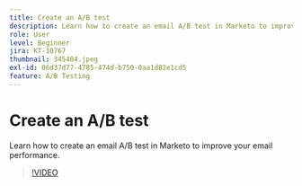 ```yaml
---
title: Create an A/B test
description: Learn how to create an email A/B test in Marketo to improve your email performance.
role: User
level: Beginner
jira: KT-10767
thumbnail: 345484.jpeg
exl-id: 06d37d77-4785-474d-b750-0aa1d82e1cd5
feature: A/B Testing
---
```

# Create an A/B test

Learn how to create an email A/B test in Marketo to improve your email performance.

>[!VIDEO](https://video.tv.adobe.com/v/345484/?quality=12&learn=on)
